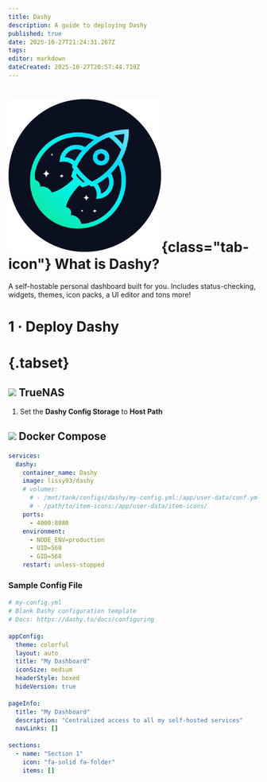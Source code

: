 ```yaml
---
title: Dashy
description: A guide to deploying Dashy
published: true
date: 2025-10-27T21:24:31.267Z
tags: 
editor: markdown
dateCreated: 2025-10-27T20:57:44.719Z
---
```


# ![](/dashy.png){class="tab-icon"} What is Dashy?
A self-hostable personal dashboard built for you. Includes status-checking, widgets, themes, icon packs, a UI editor and tons more! 

# 1 · Deploy Dashy
# {.tabset}
## <img src="/truenas.png" class="tab-icon"> TrueNAS

1. Set the **Dashy Config Storage** to **Host Path**

## <img src="/docker.png" class="tab-icon"> Docker Compose

```yaml
services:
  dashy:
    container_name: Dashy
    image: lissy93/dashy
    # volumes:
      # - /mnt/tank/configs/dashy/my-config.yml:/app/user-data/conf.yml
      # - /path/to/item-icons:/app/user-data/item-icons/
    ports:
      - 4000:8080
    environment:
      - NODE_ENV=production
      - UID=568
      - GID=568
    restart: unless-stopped
```

### Sample Config File
```yaml
# my-config.yml
# Blank Dashy configuration template
# Docs: https://dashy.to/docs/configuring

appConfig:
  theme: colorful
  layout: auto
  title: "My Dashboard"
  iconSize: medium
  headerStyle: boxed
  hideVersion: true

pageInfo:
  title: "My Dashboard"
  description: "Centralized access to all my self-hosted services"
  navLinks: []

sections:
  - name: "Section 1"
    icon: "fa-solid fa-folder"
    items: []
```